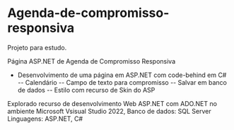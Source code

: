 # Agenda-de-compromisso-responsiva

Projeto para estudo.

Página ASP.NET de Agenda de Compromisso Responsiva

- Desenvolvimento de uma página em ASP.NET com code-behind em C#
 -- Calendário
 -- Campo de texto para compromisso
 -- Salvar em banco de dados
 -- Estilo com recurso de Skin do ASP


Explorado recurso de desenvolvimento Web ASP.NET com ADO.NET no ambiente Microsoft Vsisual Studio 2022,
Banco de dados: SQL Server
Linguagens: ASP.NET, C#
